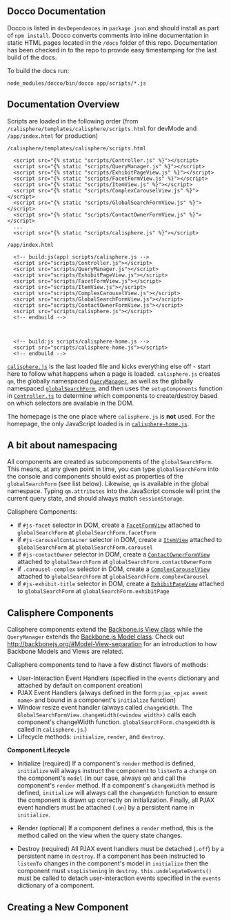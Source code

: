 Docco Documentation
-----------------------------

Docco is listed in `devDependences` in `package.json` and should install as part of `npm install`. Docco converts comments into inline documentation in static HTML pages located in the `/docs` folder of this repo. Documentation has been checked in to the repo to provide easy timestamping for the last build of the docs.

To build the docs run: 

```
node_modules/docco/bin/docco app/scripts/*.js
```

Documentation Overview
------------------------------

Scripts are loaded in the following order (from `/calisphere/templates/calisphere/scripts.html` for devMode and `/app/index.html` for production)

`/calisphere/templates/calisphere/scripts.html`
```
  <script src="{% static "scripts/Controller.js" %}"></script>
  <script src="{% static "scripts/QueryManager.js" %}"></script>
  <script src="{% static "scripts/ExhibitPageView.js" %}"></script>
  <script src="{% static "scripts/FacetFormView.js" %}"></script>
  <script src="{% static "scripts/ItemView.js" %}"></script>
  <script src="{% static "scripts/ComplexCarouselView.js" %}"></script>
  <script src="{% static "scripts/GlobalSearchFormView.js" %}"></script>
  <script src="{% static "scripts/ContactOwnerFormView.js" %}"></script>
  ...
  <script src="{% static "scripts/calisphere.js" %}"></script>
```

`/app/index.html`
```
  <!-- build:js(app) scripts/calisphere.js -->
  <script src="scripts/Controller.js"></script>
  <script src="scripts/QueryManager.js"></script>
  <script src="scripts/ExhibitPageView.js"></script>
  <script src="scripts/FacetFormView.js"></script>
  <script src="scripts/ItemView.js"></script>
  <script src="scripts/ComplexCarouselView.js"></script>
  <script src="scripts/GlobalSearchFormView.js"></script>
  <script src="scripts/ContactOwnerFormView.js"></script>
  <script src="scripts/calisphere.js"></script>
  <!-- endbuild -->



  <!-- build:js scripts/calisphere-home.js -->
  <script src="scripts/calisphere-home.js"></script>
  <!-- endbuild -->
```

[`calisphere.js`](http://amywieliczka.github.io/public_interface/calisphere.html ) is the last loaded file and kicks everything else off - start here to follow what happens when a page is loaded. `calisphere.js` creates `qm`, the globally namespaced [`QueryManager`](http://amywieliczka.github.io/public_interface/QueryManager.html), as well as the globally namespaced [`globalSearchForm`](http://amywieliczka.github.io/public_interface/GlobalSearchFormView.html), and then uses the `setupComponents` function in [`Controller.js`](http://amywieliczka.github.io/public_interface/Controller.html) to determine which components to create/destroy based on which selectors are available in the DOM. 

The homepage is the one place where `calisphere.js` is **not** used. For the homepage, the only JavaScript loaded is in [`calisphere-home.js`](http://amywieliczka.github.io/public_interface/calisphere-home.html). 

A bit about namespacing
----------------------------

All components are created as subcomponents of the `globalSearchForm`. This means, at any given point in time, you can type `globalSearchForm` into the console and components should exist as properties of the `globalSearchForm` (see list below). Likewise, `qm` is available in the global namespace. Typing `qm.attributes` into the JavaScript console will print the current query state, and should always match `sessionStorage`. 

Calisphere Components:
* if `#js-facet` selector in DOM, create a [`FacetFormView`](http://amywieliczka.github.io/public_interface/FacetFormView.html) attached to `globalSearchForm` at `globalSearchForm.facetForm`
* if `#js-carouselContainer` selector in DOM, create a [`ItemView`](http://amywieliczka.github.io/public_interface/ItemView.html) attached to `globalSearchForm` at `globalSearchForm.carousel`
* if `#js-contactOwner` selector in DOM, create a [`ContactOwnerFormView`](http://amywieliczka.github.io/public_interface/ContactOwnerFormView.html) attached to `globalSearchForm` at `globalSearchForm.contactOwnerForm`
* if `.carousel-complex` selector in DOM, create a [`ComplexCarouselView`](http://amywieliczka.github.io/public_interface/ComplexCarouselView.html) attached to `globalSearchForm` at `globalSearchForm.complexCarousel`
* if `#js-exhibit-title` selector in DOM, create a [`ExhibitPageView`](http://amywieliczka.github.io/public_interface/ExhibitPageView.html) attached to `globalSearchForm` at `globalSearchForm.exhibitPage`

Calisphere Components
----------------------------

Calisphere components extend the [Backbone.js View class](http://backbonejs.org/#View) while the `QueryManager` extends the [Backbone.js Model class](http://backbonejs.org/#Model). Check out http://backbonejs.org/#Model-View-separation for an introduction to how Backbone Models and Views are related. 

Calisphere components tend to have a few distinct flavors of methods:
* User-Interaction Event Handlers (specified in the `events` dictionary and attached by default on component creation)
* PJAX Event Handlers (always defined in the form `pjax_<pjax event name>` and bound in a component's `initialize` function)
* Window resize event handler (always called `changeWidth`. The `GlobalSearchFormView.changeWidth(<window width>)` calls each component's changeWidth function. `globalSearchForm.changeWidth` is called in `calisphere.js`.)
* Lifecycle methods: `initialize`, `render`, and `destroy`. 

**Component Lifecycle**

- Initialize (required)
If a component's `render` method is defined, `initialize` will always instruct the component to `listenTo` a `change` on the component's `model` (in our case, always `qm`) and call the component's `render` method.
If a component's `changeWidth` method is defined, `initialize` will always call the `changeWidth` function to ensure the component is drawn up correctly on initialization. 
Finally, all PJAX event handlers must be attached (`.on`) by a persistent name in `initialize`. 

- Render (optional)
If a component defines a `render` method, this is the method called on the view when the query state changes. 

- Destroy (required)
All PJAX event handlers must be detached (`.off`) by a persistent name in `destroy`. 
If a component has been instructed to `listenTo` changes in the component's model in `initialize` then the component must `stopListening` in `destroy`.
`this.undelegateEvents()` must be called to detach user-interaction events specified in the `events` dictionary of a component. 

Creating a New Component
-------------------------------
